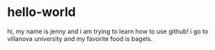 # hello-world

hi, my name is jenny and i am trying to learn how to use github!
i go to villanova university and my favorite food is bagels.
